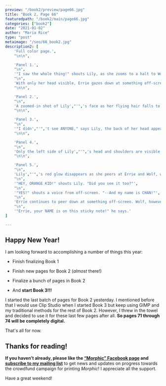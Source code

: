 ```yaml
---
preview: "/book2/preview/page66.jpg"
title: "Book 2, Page 66"
featuredpath: "/book2/main/page66.jpg"
categories: ["book2"]
date: "2021-01-02"
author: "Maria Rice"
type: "post"
metaimage: "/seo/66_book2.jpg"
description2: [
    'Full color page.',
    "\n\n",

    'Panel 1.',
    "\n",
    '"I saw the whole thing!" shouts Lily, as she zooms to a halt to Wolf and Errie',"'",'s right. She appears on the left side of the panel, looking at something off-screen, as she says "SOMEONE ELSE threw it!"',
    "\n",
    'With only her head visible, Errie gazes down at something off-screen in the direction of Wolf',"'",'s feet. The morphic, however, appears on the right side of the panel and gazes forward at Lily as he blurts out, "WHO?!"',
    "\n\n",

    'Panel 2.',
    "\n",
    'A zoomed-in shot of Lily',"'",'s face as her flying hair falls to the left shows her yellow eyes widening in alarm as she gazes slightly to the right of the viewer.',
    "\n\n",

    'Panel 3.',
    "\n",
    '"I didn',"'",'t see ANYONE," says Lily, the back of her head appearing on the right side of the panel. She turns to her left toward the left side of the panel, looking over her shoulder at Wolf, who appears on the left side of the panel.',
    "\n\n",

    'Panel 4.',
    "\n",
    'Only the left side of Lily',"'",'s head and shoulders are visible as she gazes forebodingly at something to the left off-screen. "It',"'",'s like it came out of THIN AIR!"',
    "\n\n",

    'Panel 5.',
    "\n",
    'Lily',"'",'s red glow disappears as she peers at Errie and Wolf, who now appear in the background on the right side of the panel. Only the back of the tiger morphic',"'",'s dark hair is visible in the foreground at the left side of the panel.',
    "\n",
    '"HEY, ORANGE KID!" shouts Lily. "Did you see it too?"',
    "\n",
    '"YES!" shouts a voice from off-screen. "--And my name is CHAN!"',
    "\n",
    'Errie continues to peer down at something off-screen. Wolf, however, holds up the phone in his left hand and peers down at a yellow sticky note in his right hand.',
    "\n",
    '"Errie, your NAME is on this sticky note!" he says.'
]

---
```


## Happy New Year!

I am looking forward to accomplishing a number of things this year:

* Finish finalizing Book 1

* Finish new pages for Book 2 (_almost_ there!)

* Finalize a bunch of pages in Book 2

* And **start Book 3!!!**

I started the last batch of pages for Book 2 yesterday. I mentioned before that I would use Clip Studio when I started Book 3 but keep using GIMP and my traditional methods for the rest of Book 2. However, I threw in the towel and decided to use it for these last few pages after all. **So pages 71 through 74 will be completely digital.** 

That's all for now.

## Thanks for reading!

**If you haven’t already, please like the [“Morphic” Facebook page](https://www.facebook.com/MorphicGraphicNovel/) and [subscribe to my mailing list](http://eepurl.com/g8TzPb)** to get news and updates on progress towards the crowdfund campaign for printing _Morphic_!
I appreciate all the support. 

Have a great weekend!
